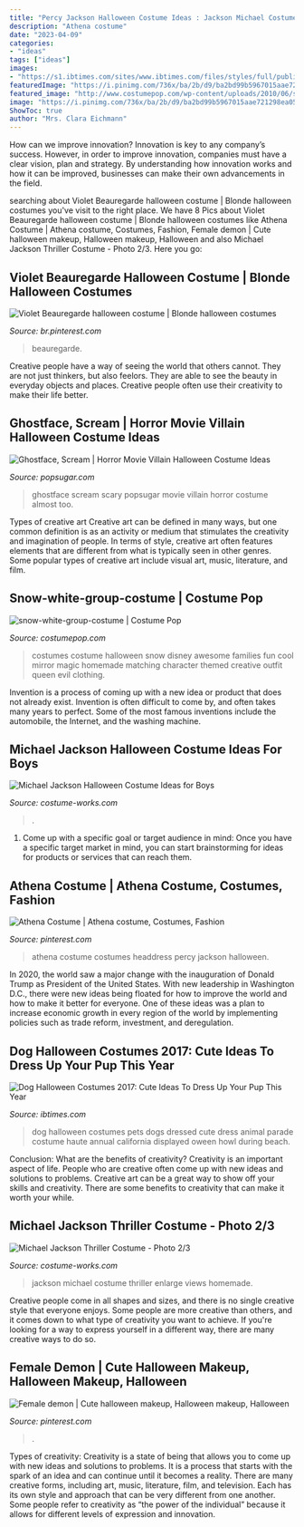 ```yaml
---
title: "Percy Jackson Halloween Costume Ideas : Jackson Michael Costume Thriller Enlarge Views Homemade"
description: "Athena costume"
date: "2023-04-09"
categories:
- "ideas"
tags: ["ideas"]
images:
- "https://s1.ibtimes.com/sites/www.ibtimes.com/files/styles/full/public/2017/10/18/dog-halloween-costume.jpg"
featuredImage: "https://i.pinimg.com/736x/ba/2b/d9/ba2bd99b5967015aae721298ea059332.jpg"
featured_image: "http://www.costumepop.com/wp-content/uploads/2010/06/snow-white-group-costume.jpg"
image: "https://i.pinimg.com/736x/ba/2b/d9/ba2bd99b5967015aae721298ea059332.jpg"
ShowToc: true
author: "Mrs. Clara Eichmann"
---
```



How can we improve innovation?
Innovation is key to any company’s success. However, in order to improve innovation, companies must have a clear vision, plan and strategy. By understanding how innovation works and how it can be improved, businesses can make their own advancements in the field.

	

		
searching about Violet Beauregarde halloween costume | Blonde halloween costumes you've visit to the right place. We have 8 Pics about Violet Beauregarde halloween costume | Blonde halloween costumes like Athena Costume | Athena costume, Costumes, Fashion, Female demon | Cute halloween makeup, Halloween makeup, Halloween and also Michael Jackson Thriller Costume - Photo 2/3. Here you go:
		
    
## Violet Beauregarde Halloween Costume | Blonde Halloween Costumes

<img loading=lazy src="https://i.pinimg.com/736x/ba/2b/d9/ba2bd99b5967015aae721298ea059332.jpg" onerror="this.onerror=null;this.src='https://tse4.mm.bing.net/th?id=OIP.KBEGAWZIhWsbq42C0K9KiAHaHa&amp;pid=15.1';" alt="Violet Beauregarde halloween costume | Blonde halloween costumes">

_Source: br.pinterest.com_

>beauregarde. 

	

Creative people have a way of seeing the world that others cannot. They are not just thinkers, but also feelors. They are able to see the beauty in everyday objects and places. Creative people often use their creativity to make their life better.

    
## Ghostface, Scream | Horror Movie Villain Halloween Costume Ideas

<img loading=lazy src="https://media1.popsugar-assets.com/files/thumbor/EINWfea2PF8pbn1tguMypPoMAYM/fit-in/728xorig/filters:format_auto-!!-:strip_icc-!!-/2016/10/03/019/n/1922283/eabf3eab_SIJA115_EC132_H/i/Ghostface-Scream.JPG" onerror="this.onerror=null;this.src='https://tse4.mm.bing.net/th?id=OIP.vJFb-PdXFsuXuoEdiTU2vwHaLH&amp;pid=15.1';" alt="Ghostface, Scream | Horror Movie Villain Halloween Costume Ideas">

_Source: popsugar.com_

>ghostface scream scary popsugar movie villain horror costume almost too. 

	

Types of creative art
Creative art can be defined in many ways, but one common definition is as an activity or medium that stimulates the creativity and imagination of people. In terms of style, creative art often features elements that are different from what is typically seen in other genres. Some popular types of creative art include visual art, music, literature, and film.

    
## Snow-white-group-costume | Costume Pop

<img loading=lazy src="http://www.costumepop.com/wp-content/uploads/2010/06/snow-white-group-costume.jpg" onerror="this.onerror=null;this.src='https://tse4.mm.bing.net/th?id=OIP.EYK5_l6wiGT2baQgmyUC7AHaJ4&amp;pid=15.1';" alt="snow-white-group-costume | Costume Pop">

_Source: costumepop.com_

>costumes costume halloween snow disney awesome families fun cool mirror magic homemade matching character themed creative outfit queen evil clothing. 

	

Invention is a process of coming up with a new idea or product that does not already exist. Invention is often difficult to come by, and often takes many years to perfect. Some of the most famous inventions include the automobile, the Internet, and the washing machine.

    
## Michael Jackson Halloween Costume Ideas For Boys

<img loading=lazy src="https://photos.costume-works.com/full/michael-jackson-costume2.jpg" onerror="this.onerror=null;this.src='https://tse1.mm.bing.net/th?id=OIP.XhDZvowMWUf9hNBqBfXv9gHaKN&amp;pid=15.1';" alt="Michael Jackson Halloween Costume Ideas for Boys">

_Source: costume-works.com_

>. 

	

1. Come up with a specific goal or target audience in mind: Once you have a specific target market in mind, you can start brainstorming for ideas for products or services that can reach them.

    
## Athena Costume | Athena Costume, Costumes, Fashion

<img loading=lazy src="https://i.pinimg.com/736x/df/c1/cc/dfc1ccef9e649524d1087d4f1a967362--athena-costume-october.jpg" onerror="this.onerror=null;this.src='https://tse4.mm.bing.net/th?id=OIP.KWnvv4iC6Oayhag6SvsURAHaLH&amp;pid=15.1';" alt="Athena Costume | Athena costume, Costumes, Fashion">

_Source: pinterest.com_

>athena costume costumes headdress percy jackson halloween. 

	

In 2020, the world saw a major change with the inauguration of Donald Trump as President of the United States. With new leadership in Washington D.C., there were new ideas being floated for how to improve the world and how to make it better for everyone. One of these ideas was a plan to increase economic growth in every region of the world by implementing policies such as trade reform, investment, and deregulation.

    
## Dog Halloween Costumes 2017: Cute Ideas To Dress Up Your Pup This Year

<img loading=lazy src="https://s1.ibtimes.com/sites/www.ibtimes.com/files/styles/full/public/2017/10/18/dog-halloween-costume.jpg" onerror="this.onerror=null;this.src='https://tse2.mm.bing.net/th?id=OIP.8gCHFJIjdZ9gndDsCGWTRgHaF_&amp;pid=15.1';" alt="Dog Halloween Costumes 2017: Cute Ideas To Dress Up Your Pup This Year">

_Source: ibtimes.com_

>dog halloween costumes pets dogs dressed cute dress animal parade costume haute annual california displayed oween howl during beach. 

	

Conclusion: What are the benefits of creativity?
Creativity is an important aspect of life. People who are creative often come up with new ideas and solutions to problems. Creative art can be a great way to show off your skills and creativity. There are some benefits to creativity that can make it worth your while.

    
## Michael Jackson Thriller Costume - Photo 2/3

<img loading=lazy src="https://photos.costume-works.com/full/michael_jackson_thriller11.jpg" onerror="this.onerror=null;this.src='https://tse2.mm.bing.net/th?id=OIP.ACva36Rtmd3L4SI8VtP6dgHaLn&amp;pid=15.1';" alt="Michael Jackson Thriller Costume - Photo 2/3">

_Source: costume-works.com_

>jackson michael costume thriller enlarge views homemade. 

	

Creative people come in all shapes and sizes, and there is no single creative style that everyone enjoys. Some people are more creative than others, and it comes down to what type of creativity you want to achieve. If you're looking for a way to express yourself in a different way, there are many creative ways to do so.

    
## Female Demon | Cute Halloween Makeup, Halloween Makeup, Halloween

<img loading=lazy src="https://i.pinimg.com/736x/a9/93/ed/a993ed8b3e933426512ac8bfbda89ffe--color-spray-cream-paint.jpg" onerror="this.onerror=null;this.src='https://tse4.mm.bing.net/th?id=OIP._z1FtTu6afTbXN6Ke17GpwHaHU&amp;pid=15.1';" alt="Female demon | Cute halloween makeup, Halloween makeup, Halloween">

_Source: pinterest.com_

>. 

	

Types of creativity:
Creativity is a state of being that allows you to come up with new ideas and solutions to problems. It is a process that starts with the spark of an idea and can continue until it becomes a reality. There are many creative forms, including art, music, literature, film, and television. Each has its own style and approach that can be very different from one another. Some people refer to creativity as “the power of the individual” because it allows for different levels of expression and innovation.

